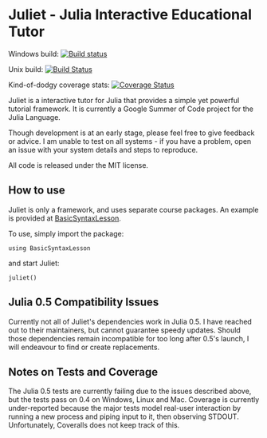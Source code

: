# Juliet - Julia Interactive Educational Tutor

Windows build: [![Build status](https://ci.appveyor.com/api/projects/status/qrnaiu4tix9g0ot8?svg=true)](https://ci.appveyor.com/project/matthew-lake/juliet)

Unix build: [![Build Status](https://travis-ci.org/matthew-lake/Juliet.svg?branch=master)](https://travis-ci.org/matthew-lake/Juliet)

Kind-of-dodgy coverage stats: [![Coverage Status](https://coveralls.io/repos/github/matthew-lake/Juliet/badge.svg?branch=master)](https://coveralls.io/github/matthew-lake/Juliet?branch=master)


Juliet is a interactive tutor for Julia that provides a simple yet powerful tutorial framework.
It is currently a Google Summer of Code project for the Julia Language.

Though development is at an early stage, please feel free to give feedback or advice. I am unable to test on all systems - if you have a problem, open an issue with your system details and steps to reproduce.

All code is released under the MIT license.

## How to use

Juliet is only a framework, and uses separate course packages. An example is provided at [BasicSyntaxLesson](https://github.com/matthew-lake/BasicSyntaxLesson).

To use, simply import the package:
```
using BasicSyntaxLesson
```
and start Juliet:
```
juliet()
```

## Julia 0.5 Compatibility Issues

Currently not all of Juliet's dependencies work in Julia 0.5. I have reached out to their maintainers, but cannot guarantee speedy updates. Should those dependencies remain incompatible for too long after 0.5's launch, I will endeavour to find or create replacements.

## Notes on Tests and Coverage

The Julia 0.5 tests are currently failing due to the issues described above, but the tests pass on 0.4 on Windows, Linux and Mac.
Coverage is currently under-reported because the major tests model real-user interaction by running a new process and piping input to it, then observing STDOUT. Unfortunately, Coveralls does not keep track of this.
